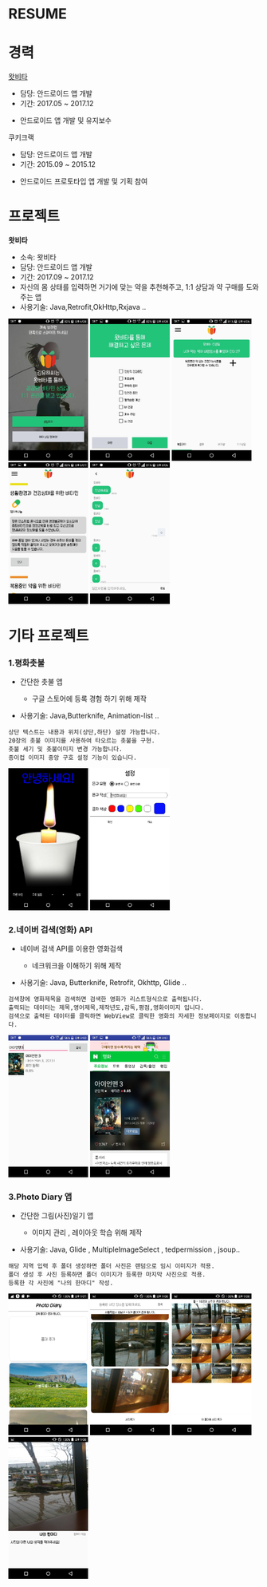 # RESUME


# 경력

[왓비타](http://www.whatvita.kr)

* 담당: 안드로이드 앱 개발
* 기간: 2017.05 ~ 2017.12
- 안드로이드 앱 개발 및 유지보수


쿠키크랙

* 담당: 안드로이드 앱 개발
* 기간: 2015.09 ~ 2015.12
- 안드로이드 프로토타입 앱 개발 및 기획 참여

# 프로젝트

**왓비타**

* 소속: 왓비타
* 담당: 안드로이드 앱 개발
* 기간: 2017.09 ~ 2017.12
* 자신의 몸 상태를 입력하면 거기에 맞는 약을 추천해주고, 1:1 상담과 약 구매를 도와주는 앱
* 사용기술: Java,Retrofit,OkHttp,Rxjava ..

<img src="images/whatvita_01.jpeg" width="160"/> <img src="images/whatvita_02.jpeg" width="160"/>
<img src="images/whatvita_03.jpeg" width="160"/> <img src="images/whatvita_04.jpeg" width="160"/>
<img src="images/whatvita_05.jpeg" width="160"/>


# 기타 프로젝트

### 1.평화촛불

* 간단한 촛불 앱
	* 구글 스토어에 등록 경험 하기 위해 제작

* 사용기술: Java,Butterknife, Animation-list ..
<!-- 앱 설명 -->

	상단 텍스트는 내용과 위치(상단,하단) 설정 가능합니다.
	20장의 촛불 이미지를 사용하여 타오르는 촛불을 구현.
	촛불 세기 및 촛불이미지 변경 가능합니다.
	종이컵 이미지 중앙 구호 설정 기능이 있습니다.


<img src="images/candlelight_01.jpeg" width="160"/> <img src="images/candlelight_02.jpeg" width="160"/>



### 2.네이버 검색(영화) API

* 네이버 검색 API를 이용한 영화검색
	* 네크워크을 이해하기 위해 제작

* 사용기술: Java, Butterknife, Retrofit, Okhttp, Glide ..
<!-- 앱 설명 -->
	
	검색창에 영화제목을 검색하면 검색한 영화가 리스트형식으로 출력됩니다.
	출력되는 데이터는 제목,영어제목,제작년도,감독,평점,영화이미지 입니다.
	검색으로 출력된 데이터를 클릭하면 WebView로 클릭한 영화의 자세한 정보페이지로 이동합니다.


<img src="images/naver_search_01.jpeg" width="160"/> <img src="images/naver_search_02.jpeg" width="160"/>



### 3.Photo Diary 앱 

* 간단한 그림(사진)일기 앱
	* 이미지 관리 , 레이아웃 학습 위해 제작

* 사용기술: Java, Glide , MultipleImageSelect , tedpermission , jsoup..
<!-- 앱 설명 -->
	
	해당 지역 입력 후 폴더 생성하면 폴더 사진은 랜덤으로 임시 이미지가 적용.
	폴더 생성 후 사진 등록하면 폴더 이미지가 등록한 마지막 사진으로 적용.
	등록한 각 사진에 "나의 한마디" 작성.


<img src="images/Screenshot_20190704-210747.png" width="160"/> 
<img src="images/Screenshot_20190704-210823.png" width="160"/> 
<img src="images/Screenshot_20190704-210839.png" width="160"/> 
<img src="images/Screenshot_20190704-210856.png" width="160"/> 

